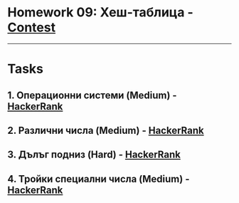 # Homework 09: Хеш-таблица - [Contest](<https://www.hackerrank.com/contests/sda-hw-9-2022/challenges>)

---

# Tasks

## 1. Операционни системи (Medium) - [HackerRank](<https://www.hackerrank.com/contests/sda-hw-9-2022/challenges/challenge-3770>)

## 2. Различни числа (Medium) - [HackerRank](<https://www.hackerrank.com/contests/sda-hw-9-2022/challenges/challenge-3769>)

## 3. Дълъг подниз (Hard) - [HackerRank](<https://www.hackerrank.com/contests/sda-hw-9-2022/challenges/longest-match>)

## 4. Тройки специални числа (Medium) - [HackerRank](<https://www.hackerrank.com/contests/sda-hw-9-2022/challenges/challenge-3771>)